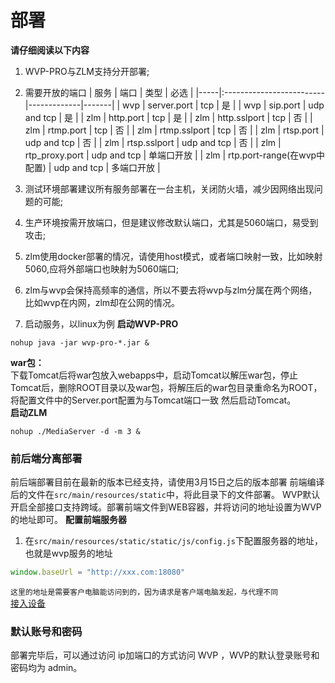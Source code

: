 <!-- 部署 -->

# 部署

**请仔细阅读以下内容**

1. WVP-PRO与ZLM支持分开部署;
2. 需要开放的端口
   | 服务 | 端口 | 类型 | 必选 |
   |-----|:-------------------------|-------------|-------|
   | wvp | server.port | tcp | 是 |
   | wvp | sip.port | udp and tcp | 是 |
   | zlm | http.port | tcp | 是 |
   | zlm | http.sslport | tcp | 否 |
   | zlm | rtmp.port | tcp | 否 |
   | zlm | rtmp.sslport | tcp | 否 |
   | zlm | rtsp.port | udp and tcp | 否 |
   | zlm | rtsp.sslport | udp and tcp | 否 |
   | zlm | rtp_proxy.port | udp and tcp | 单端口开放 |
   | zlm | rtp.port-range(在wvp中配置)  | udp and tcp | 多端口开放 |

3. 测试环境部署建议所有服务部署在一台主机，关闭防火墙，减少因网络出现问题的可能;
4. 生产环境按需开放端口，但是建议修改默认端口，尤其是5060端口，易受到攻击;
5. zlm使用docker部署的情况，请使用host模式，或者端口映射一致，比如映射5060,应将外部端口也映射为5060端口;
6. zlm与wvp会保持高频率的通信，所以不要去将wvp与zlm分属在两个网络，比如wvp在内网，zlm却在公网的情况。
7. 启动服务，以linux为例
   **启动WVP-PRO**

```shell
nohup java -jar wvp-pro-*.jar &
```

**war包：**  
下载Tomcat后将war包放入webapps中，启动Tomcat以解压war包，停止Tomcat后，删除ROOT目录以及war包，将解压后的war包目录重命名为ROOT，将配置文件中的Server.port配置为与Tomcat端口一致
然后启动Tomcat。  
**启动ZLM**

```shell
nohup ./MediaServer -d -m 3 &
```

### 前后端分离部署

前后端部署目前在最新的版本已经支持，请使用3月15日之后的版本部署
前端编译后的文件在`src/main/resources/static`中，将此目录下的文件部署。
WVP默认开启全部接口支持跨域。部署前端文件到WEB容器，并将访问的地址设置为WVP的地址即可。
**配置前端服务器**

1. 在`src/main/resources/static/static/js/config.js`下配置服务器的地址，也就是wvp服务的地址

```javascript
window.baseUrl = "http://xxx.com:18080"
```

`这里的地址是需要客户电脑能访问到的，因为请求是客户端电脑发起，与代理不同`  
[接入设备](./_content/ability/device.md)

### 默认账号和密码

部署完毕后，可以通过访问 ip加端口的方式访问 WVP ，WVP的默认登录账号和密码均为 admin。



